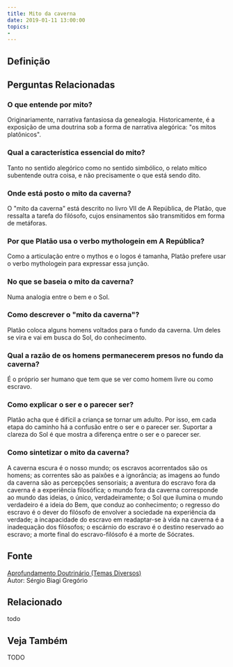 ```yaml
---
title: Mito da caverna
date: 2019-01-11 13:00:00
topics: 
- 
---
```


## Definição


## Perguntas Relacionadas

### O que entende por mito?
Originariamente, narrativa fantasiosa da genealogia. Historicamente, é a
exposição de uma doutrina sob a forma de narrativa alegórica: "os mitos
platônicos".
### Qual a característica essencial do mito?
Tanto no sentido alegórico como no sentido simbólico, o relato mítico
subentende outra coisa, e não precisamente o que está sendo dito.
### Onde está posto o mito da caverna?
O "mito da caverna" está descrito no livro VII de A República, de
Platão, que ressalta a tarefa do filósofo, cujos ensinamentos são
transmitidos em forma de metáforas.
### Por que Platão usa o verbo mythologein em A República?
Como a articulação entre o mythos e o logos é tamanha, Platão
prefere usar o verbo mythologein para expressar essa junção.
### No que se baseia o mito da caverna?
Numa analogia entre o bem e o Sol.
### Como descrever o "mito da caverna"?
Platão coloca alguns homens voltados para o fundo da caverna. Um deles
se vira e vai em busca do Sol, do conhecimento.
### Qual a razão de os homens permanecerem presos no fundo da caverna?
É o próprio ser humano que tem que se ver como homem livre ou como
escravo.
### Como explicar o ser e o parecer ser?
Platão acha que é difícil a criança se tornar um adulto. Por isso, em
cada etapa do caminho há a confusão entre o ser e o parecer ser.
Suportar a clareza do Sol é que mostra a diferença entre o ser e o
parecer ser.
### Como sintetizar o mito da caverna?
A caverna escura é o nosso mundo; os escravos acorrentados são os
homens; as correntes são as paixões e a ignorância; as imagens ao fundo
da caverna são as percepções sensoriais; a aventura do escravo fora da
caverna é a experiência filosófica; o mundo fora da caverna corresponde
ao mundo das ideias, o único, verdadeiramente; o Sol que ilumina o mundo
verdadeiro é a ideia do Bem, que conduz ao conhecimento; o regresso do
escravo é o dever do filósofo de envolver a sociedade na experiência da
verdade; a incapacidade do escravo em readaptar-se à vida na caverna é a
inadequação dos filósofos; o escárnio do escravo é o destino reservado
ao escravo; a morte final do escravo-filósofo é a morte de Sócrates.




## Fonte
[Aprofundamento Doutrinário (Temas Diversos)](https://sites.google.com/view/aprofundamentodoutrinario/mito-da-caverna)  
Autor: Sérgio Biagi Gregório



## Relacionado
todo

## Veja Também
TODO


